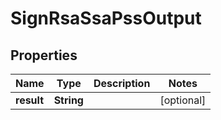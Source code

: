 

# SignRsaSsaPssOutput


## Properties

Name | Type | Description | Notes
------------ | ------------- | ------------- | -------------
**result** | **String** |  |  [optional]



